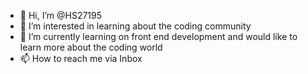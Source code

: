 - 👋 Hi, I’m @HS27195
- 👀 I’m interested in learning about the coding community 
- 🌱 I’m currently learning on front end development and would like to learn more about the coding world 
- 📫 How to reach me via Inbox

<!---
HS27195/HS27195 is a ✨ special ✨ repository because its `README.md` (this file) appears on your GitHub profile.
You can click the Preview link to take a look at your changes.
--->
